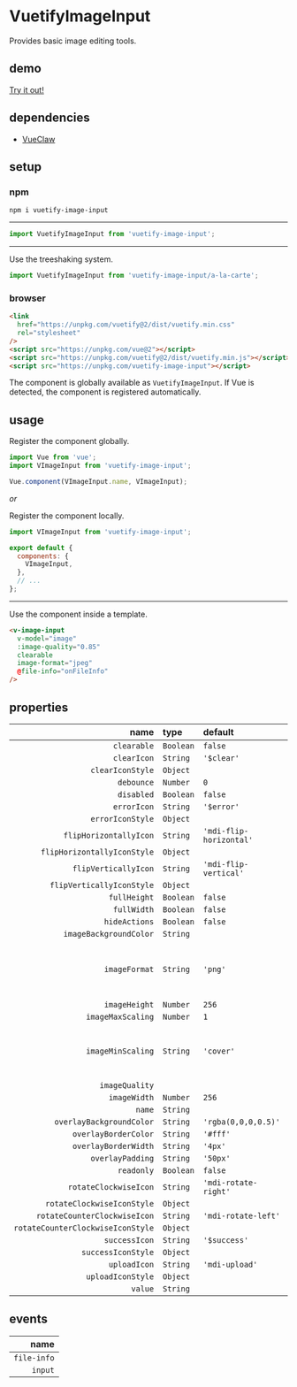 # VuetifyImageInput

Provides basic image editing tools.

## demo

[Try it out!](https://seregpie.github.io/VuetifyImageInput/)

## dependencies

- [VueClaw](https://github.com/SeregPie/VueClaw)

## setup

### npm

```shell
npm i vuetify-image-input
```

---

```javascript
import VuetifyImageInput from 'vuetify-image-input';
```

---

Use the treeshaking system.

```javascript
import VuetifyImageInput from 'vuetify-image-input/a-la-carte';
```

### browser

```html
<link
  href="https://unpkg.com/vuetify@2/dist/vuetify.min.css"
  rel="stylesheet"
/>
<script src="https://unpkg.com/vue@2"></script>
<script src="https://unpkg.com/vuetify@2/dist/vuetify.min.js"></script>
<script src="https://unpkg.com/vuetify-image-input"></script>
```

The component is globally available as `VuetifyImageInput`. If Vue is detected, the component is registered automatically.

## usage

Register the component globally.

```javascript
import Vue from 'vue';
import VImageInput from 'vuetify-image-input';

Vue.component(VImageInput.name, VImageInput);
```

*or*

Register the component locally.

```javascript
import VImageInput from 'vuetify-image-input';

export default {
  components: {
    VImageInput,
  },
  // ...
};
```

---

Use the component inside a template.

```html
<v-image-input
  v-model="image"
  :image-quality="0.85"
  clearable
  image-format="jpeg"
  @file-info="onFileInfo"
/>
```

## properties

| name | type | default | description |
| ---: | :--- | :--- | :--- |
| `clearable` | `Boolean` | `false` | |
| `clearIcon` | `String` | `'$clear'` | |
| `clearIconStyle` | `Object` | | |
| `debounce` | `Number` | `0` | |
| `disabled` | `Boolean` | `false` | |
| `errorIcon` | `String` | `'$error'` | |
| `errorIconStyle` | `Object` | | |
| `flipHorizontallyIcon` | `String` | `'mdi-flip-horizontal'` | |
| `flipHorizontallyIconStyle` | `Object` | | |
| `flipVerticallyIcon` | `String` | `'mdi-flip-vertical'` | |
| `flipVerticallyIconStyle` | `Object` | | |
| `fullHeight` | `Boolean` | `false` | |
| `fullWidth` | `Boolean` | `false` | |
| `hideActions` | `Boolean` | `false` | |
| `imageBackgroundColor` | `String` | | |
| `imageFormat` | `String` | `'png'` | Possible values are `'png'`, `'jpeg'` and `'webp'`. |
| `imageHeight` | `Number` | `256` | |
| `imageMaxScaling` | `Number` | `1` | |
| `imageMinScaling` | `String` | `'cover'` | Possible values are `'cover'` and `'contain'`. |
| `imageQuality` | | | |
| `imageWidth` | `Number` | `256` | |
| `name` | `String` | | |
| `overlayBackgroundColor` | `String` | `'rgba(0,0,0,0.5)'` | |
| `overlayBorderColor` | `String` | `'#fff'` | |
| `overlayBorderWidth` | `String` | `'4px'` | |
| `overlayPadding` | `String` | `'50px'` | |
| `readonly` | `Boolean` | `false` | |
| `rotateClockwiseIcon` | `String` | `'mdi-rotate-right'` | |
| `rotateClockwiseIconStyle` | `Object` | | |
| `rotateCounterClockwiseIcon` | `String` | `'mdi-rotate-left'` | |
| `rotateCounterClockwiseIconStyle` | `Object` | | |
| `successIcon` | `String` | `'$success'` | |
| `successIconStyle` | `Object` | | |
| `uploadIcon` | `String` | `'mdi-upload'` | |
| `uploadIconStyle` | `Object` | | |
| `value` | `String` | | |

## events

| name |
| ---: |
| `file-info` |
| `input` |
